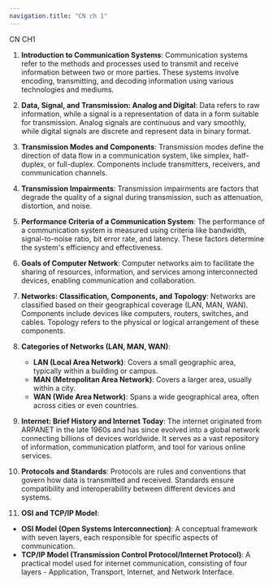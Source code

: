 ```yaml
---
navigation.title: "CN ch 1"
---
```



CN CH1

1. **Introduction to Communication Systems**:
   Communication systems refer to the methods and processes used to transmit and receive information between two or more parties. These systems involve encoding, transmitting, and decoding information using various technologies and mediums.

2. **Data, Signal, and Transmission: Analog and Digital**:
   Data refers to raw information, while a signal is a representation of data in a form suitable for transmission. Analog signals are continuous and vary smoothly, while digital signals are discrete and represent data in binary format.

3. **Transmission Modes and Components**:
   Transmission modes define the direction of data flow in a communication system, like simplex, half-duplex, or full-duplex. Components include transmitters, receivers, and communication channels.

4. **Transmission Impairments**:
   Transmission impairments are factors that degrade the quality of a signal during transmission, such as attenuation, distortion, and noise.

5. **Performance Criteria of a Communication System**:
   The performance of a communication system is measured using criteria like bandwidth, signal-to-noise ratio, bit error rate, and latency. These factors determine the system's efficiency and effectiveness.

6. **Goals of Computer Network**:
   Computer networks aim to facilitate the sharing of resources, information, and services among interconnected devices, enabling communication and collaboration.

7. **Networks: Classification, Components, and Topology**:
   Networks are classified based on their geographical coverage (LAN, MAN, WAN). Components include devices like computers, routers, switches, and cables. Topology refers to the physical or logical arrangement of these components.

8. **Categories of Networks (LAN, MAN, WAN)**:
   - **LAN (Local Area Network)**: Covers a small geographic area, typically within a building or campus.
   - **MAN (Metropolitan Area Network)**: Covers a larger area, usually within a city.
   - **WAN (Wide Area Network)**: Spans a wide geographical area, often across cities or even countries.

9. **Internet: Brief History and Internet Today**:
   The internet originated from ARPANET in the late 1960s and has since evolved into a global network connecting billions of devices worldwide. It serves as a vast repository of information, communication platform, and tool for various online services.

10. **Protocols and Standards**:
   Protocols are rules and conventions that govern how data is transmitted and received. Standards ensure compatibility and interoperability between different devices and systems.

11. **OSI and TCP/IP Model**:
   - **OSI Model (Open Systems Interconnection)**: A conceptual framework with seven layers, each responsible for specific aspects of communication.
   - **TCP/IP Model (Transmission Control Protocol/Internet Protocol)**: A practical model used for internet communication, consisting of four layers - Application, Transport, Internet, and Network Interface.